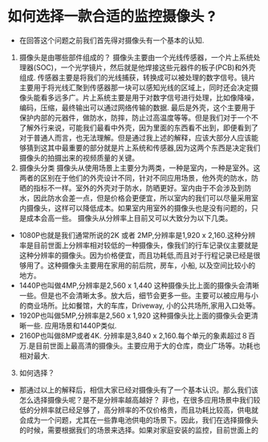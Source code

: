 # 如何选择一款合适的监控摄像头 ?

- 在回答这个问题之前我们首先得对摄像头有一个基本的认知.
1. 摄像头是由哪些部件组成的？
摄像头主要由一个光线传感器，一个片上系统处理器(SOC)，一个光学镜片，然后就是他焊接这些元器件的板子(PCB)和外壳组成. 传感器主要是将我们的光线捕获，转换成可以被处理的数字信号。镜片主要用于将光线汇聚到传感器那一块可以感知光线的区域上，同时还会决定摄像头能看多远多广。片上系统主要是用于对数字信号进行处理，比如像降噪，编码，压缩，最终输出可以通过网络传输的数据.  最后是外壳，这个主要用于保护内部的元器件，做防水，防摔，防止过高温度等等。但是我们对于一个不了解外行来说，可能我们最看中外壳，因为里面的东西看不出到，即便看到了对于普通人而言，也无法理解。但是通过我上述的解释，应该大部分人应该能够猜到这其中最重要的部分就是片上系统和传感器,因为这两个东西是决定我们摄像头的拍摄出来的视频质量的关键。
2. 摄像头分类
摄像头从使用场景上主要分为两类，一种是室内，一种是室外。这两者的区别在于他们的外壳设计不同，针对不同应用场景，他外壳的防水，防晒的指标不一样。室外的外壳对于防水，防晒更好。室内由于不会涉及到防水，因此防水会差一点，但是价格会更便宜，所以室内的我们可以尽量采用室内摄像头，这样可以降低成本。如果室内用室外的摄像头也是没有问题的，只是成本会高一些。
摄像头从分辨率上目前又可以大致分为以下几类。
- 1080P也就是我们通常所说的2K 或者 2MP,分辨率是1,920 x 2,160.这种分辨率是目前世面上分辨率相对较低的一种摄像头，像我们的行车记录仪主要就是这种分辨率的摄像头。因为价格便宜，而且功耗低,而且对于行程记录已经是很够用了。这种摄像头主要用在家用的前后院，房车，小船, 以及空间比较小的地方。
- 1440P也叫做4MP,分辨率是2,560 x 1,440 这种摄像头比上面的摄像头会清晰一些。但是也不会清晰太多。放大后，细节会更多一些。主要可以被应用与小的商业场所。比如餐馆，大的车库，Driveway, 小的公共场所,家用入口处等。
- 1920P也叫做5MP,分辨率是2,560 x 1,920 这种摄像头比上面的摄像头会更清晰一些. 应用场景和1440P类似.
- 2160P也叫做8MP或者4K. 分辨率是3,840 x 2,160.每个单元的象素超过８百万.是目前世面上最高清的摄像头。主要应用于大的仓库，商业广场等。功耗也相对最大.


3. 如何选择？
- 那通过以上的解释后，相信大家已经对摄像头有了一个基本认识。那么我们该怎么选择摄像头呢？是不是分辨率越高越好？ 非也，在很多应用场景中我们较低的分辨率就已经足够了，高分辨率的不仅价格贵，而且功耗比较高，供电就会成为一个问题，尤其在一些靠电池供电的场景下。因此，我们在选择摄像头的时候，需要根据我们的场景来选择。如果对家庭安装的监控，目前世面上的


